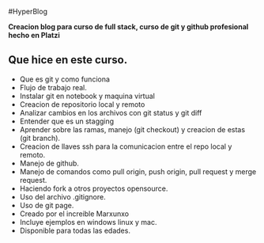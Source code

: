 #HyperBlog

**Creacion blog para curso de full stack, curso de git y github profesional hecho en Platzi**

## Que hice en este curso.

- Que es git y como funciona
- Flujo de trabajo real.
- Instalar git en notebook y maquina virtual
- Creacion de repositorio local y remoto
- Analizar cambios en los archivos con git status y git diff
- Entender que es un stagging
- Aprender sobre las ramas, manejo (git checkout) y creacion de estas (git branch).
- Creacion de llaves ssh para la comunicacion entre el repo local y remoto.
- Manejo de github.
- Manejo de comandos como pull origin, push origin, pull request y merge request.
- Haciendo fork a otros proyectos opensource.
- Uso del archivo .gitignore.
- Uso de git page.
- Creado por el increible Marxunxo
- Incluye ejemplos en windows linux y mac.
- Disponible para todas las edades.
